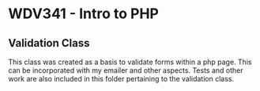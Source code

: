 # WDV341 - Intro to PHP
## Validation Class
This class was created as a basis to validate forms within a php page.
This can be incorporated with my emailer and other aspects. Tests and other
work are also included in this folder pertaining to the validation class.